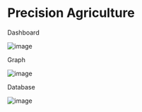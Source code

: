 # Precision Agriculture

Dashboard

![image](https://user-images.githubusercontent.com/97585972/234703067-51420c04-7f67-460b-a08e-0eb2da86e70b.png)


Graph

![image](https://user-images.githubusercontent.com/97585972/234701802-193d3deb-9534-4467-acb0-267478afe5ff.png)

Database

![image](https://user-images.githubusercontent.com/97585972/234702629-e257135d-fcd2-48dd-b454-252afdd12423.png)

